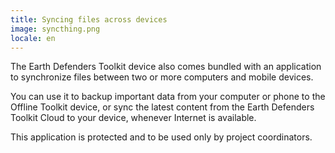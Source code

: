 ```yaml
---
title: Syncing files across devices
image: syncthing.png
locale: en
---
```


The Earth Defenders Toolkit device also comes bundled with an application to synchronize files between two or more computers and mobile devices.

<app-button :color="true" target="_self" link="apps/syncthing" text="Download Syncthing"></app-button>

<app-button localUrl=":8082" text="Use Syncthing"></app-button>

You can use it to backup important data from your computer or phone to the Offline Toolkit device, or sync the latest content from the <app-button :inline="true" localUrl=":8086/">Earth Defenders Toolkit Cloud</app-button> to your device, whenever Internet is available.

This application is protected and to be used only by project coordinators.

<app-button localUrl=":8086/all/https://docs.earthdefenderstoolkit.com/device-usage/bundled-applications/content-syncronization" text="Read documentation"></app-button>

